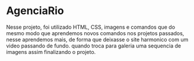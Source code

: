 # AgenciaRio

Nesse projeto, foi utilizado HTML, CSS, imagens e comandos que do mesmo modo que aprendemos novos comandos nos projetos passados, nesse aprendemos mais, de forma que deixasse o site harmonico com um video passando de fundo. quando troca para galeria uma sequencia de imagens assim finalizando o projeto.
 
